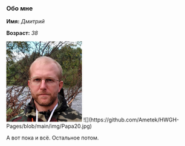 ### Обо мне

**Имя:** *Дмитрий*

__Возраст:__ _38_

<img src="https://github.com/Ametek/HWGH-Pages/blob/main/img/Papa20.jpg" alt="Photo" width="200"/>
![](https://github.com/Ametek/HWGH-Pages/blob/main/img/Papa20.jpg)

А вот пока и всё. Остальное потом.
